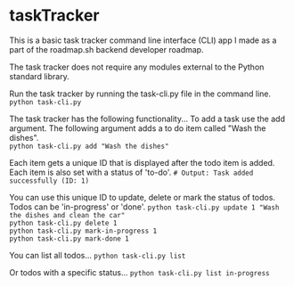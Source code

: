 # taskTracker
This is a basic task tracker command line interface (CLI) app I made as a part of the roadmap.sh backend developer roadmap. 

The task tracker does not require any modules external to the Python standard library.  

Run the task tracker by running the task-cli.py file in the command line. 
```python task-cli.py```  

The task tracker has the following functionality...
To add a task use the add argument. The following argument adds a to do item called "Wash the dishes".  
```python task-cli.py add "Wash the dishes"```  

Each item gets a unique ID that is displayed after the todo item is added. Each item is also set with a status of 'to-do'.
```# Output: Task added successfully (ID: 1)```  

You can use this unique ID to update, delete or mark the status of todos. Todos can be 'in-progress' or 'done'.
```python task-cli.py update 1 "Wash the dishes and clean the car"```  
```python task-cli.py delete 1```  
```python task-cli.py mark-in-progress 1```  
```python task-cli.py mark-done 1```  

You can list all todos...
```python task-cli.py list```  

Or todos with a specific status...
```python task-cli.py list in-progress```


